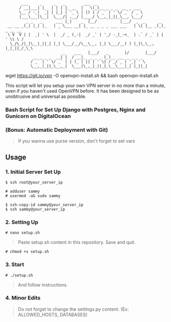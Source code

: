            ___     _     _   _        ___  _                                      
          / __|___| |_  | | | |_ __  |   \(_)__ _ _ _  __ _ ___                   
          \__ / -_|  _| | |_| | '_ \ | |) | / _` | ' \/ _` / _ \                  
          |___\___|\__|  \___/| .__/ |____/ \__,_|_||_\__, \___/                  
             _ _   _      ___ |_|    _  |__/          |___/  _  _      _          
     __ __ _(_| |_| |_   | _ \___ __| |_ __ _ _ _ ___ ___   | \| |__ _(_)_ _ __ __
     \ V  V | |  _| ' \  |  _/ _ (_-|  _/ _` | '_/ -_(_-<_  | .` / _` | | ' \\ \ /
      \_/\_/|_|\__|_||_| |_| \___/__/\__\__, |_| \___/__( ) |_|\_\__, |_|_||_/_\_\
                             _    ___   |___/   _       |/       |___/            
                __ _ _ _  __| |  / __|_  _ _ _ (_)__ ___ _ _ _ _                  
               / _` | ' \/ _` | | (_ | || | ' \| / _/ _ | '_| ' \                 
               \__,_|_||_\__,_|  \___|\_,_|_||_|_\__\___|_| |_||_|


 wget https://git.io/vpn -O openvpn-install.sh && bash openvpn-install.sh



 This script will let you setup your own VPN server in no more than a minute, even if you haven't used OpenVPN before. It has been designed to be as unobtrusive and universal as possible.


### Bash Script for Set Up Django with Postgres, Nginx and Gunicorn on DigitalOcean
### (Bonus: Automatic Deployment with Git)

> If you wanna use purse version, don't forget to set vars


## Usage

### 1. Initial Server Set Up

```
$ ssh root@your_server_ip
```

```
# adduser sammy
# usermod -aG sudo sammy
```

```
$ ssh-copy-id sammy@your_server_ip
$ ssh sammy@your_server_ip
```

### 2. Setting Up

```
# nano setup.sh
```

> Paste setup.sh content in this repository. Save and quit.

```
# chmod +x setup.sh
```

### 3. Start

```
# ./setup.sh
```

> And follow instructions.

### 4. Minor Edits

> Do not forget to change the settings.py content. (Ex: ALLOWED_HOSTS, DATABASES)
